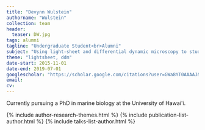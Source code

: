 ```yaml
---
title: "Devynn Wulstein"
authorname: "Wulstein"
collection: team
header:
  teaser: DW.jpg
tags: alumni
tagline: "Undergraduate Student<br>Alumni"
subject: "Using light-sheet and differential dynamic microscopy to study transport of DNA"
theme: "lightsheet, ddm"
date-start: 2015-11-01
date-end: 2019-07-01
googlescholar: "https://scholar.google.com/citations?user=GWa8YT0AAAAJ&hl=en"
email: 
cv: 
---
```


<p align= "justify">
Currently pursuing a PhD in marine biology at the University of Hawai'i.

{% include author-research-themes.html %}
{% include publication-list-author.html %}
{% include talks-list-author.html %}
